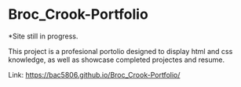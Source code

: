 # Broc_Crook-Portfolio

*Site still in progress. 

This project is a profesional portolio designed to display html and css knowledge, as well as showcase completed projectes and resume. 

Link: https://bac5806.github.io/Broc_Crook-Portfolio/
